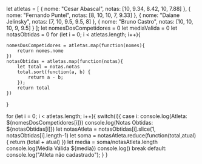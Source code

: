 
let atletas = [
    {
      nome: "Cesar Abascal",
      notas: [10, 9.34, 8.42, 10, 7.88]
    },
    {
      nome: "Fernando Puntel",
      notas:  [8, 10, 10, 7, 9.33]
    },
    {
      nome: "Daiane Jelinsky",
      notas: [7, 10, 9.5, 9.5, 8]
    },
    {
      nome: "Bruno Castro",
      notas: [10, 10, 10, 9, 9.5]
    }
];
let nomesDosCompetidores = 0
let mediaValida = 0
let notasObtidas = 0
for (let i = 0; i < atletas.length; i++){

    nomesDosCompetidores = atletas.map(function(nomes){
        return nomes.nome
    })
    notasObtidas = atletas.map(function(notas){
        let total = notas.notas
        total.sort(function(a, b) {
            return a - b;
        });
        return total
    })

}


for (let i = 0; i < atletas.length; i++){
    switch(i){
        case i:
            console.log(Atleta: ${nomesDosCompetidores[i]})
            console.log(Notas Obtidas: ${notasObtidas[i]})
            let notasAtleta = notasObtidas[i].slice(1, notasObtidas[i].length-1)
            let soma = notasAtleta.reduce(function(total,atual){
                return (total + atual)
            })
            let media = soma/notasAtleta.length
            console.log(Média Válida ${media})
            console.log()
            break
        default:
            console.log("Atleta não cadastrado");
        }
}
